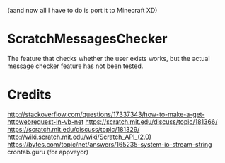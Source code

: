 (aand now all I have to do is port it to Minecraft XD)
# ScratchMessagesChecker
The feature that checks whether the user exists works, but the actual message checker feature has not been tested.
# Credits
http://stackoverflow.com/questions/17337343/how-to-make-a-get-httpwebrequest-in-vb-net
https://scratch.mit.edu/discuss/topic/181366/  
https://scratch.mit.edu/discuss/topic/181329/  
http://wiki.scratch.mit.edu/wiki/Scratch_API_(2.0)  
https://bytes.com/topic/net/answers/165235-system-io-stream-string  
crontab.guru (for appveyor)
